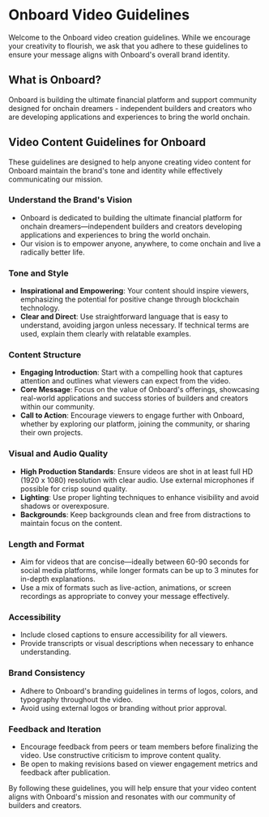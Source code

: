 # Onboard Video Guidelines

Welcome to the Onboard video creation guidelines. While we encourage your creativity to flourish, we ask that you adhere to these guidelines to ensure your message aligns with Onboard's overall brand identity.

## What is Onboard?

Onboard is building the ultimate financial platform and support community designed for onchain dreamers - independent builders and creators who are developing applications and experiences to bring the world onchain.

## Video Content Guidelines for Onboard

These guidelines are designed to help anyone creating video content for Onboard maintain the brand's tone and identity while effectively communicating our mission. 

### Understand the Brand's Vision

- Onboard is dedicated to building the ultimate financial platform for onchain dreamers—independent builders and creators developing applications and experiences to bring the world onchain.
- Our vision is to empower anyone, anywhere, to come onchain and live a radically better life.

### Tone and Style

- **Inspirational and Empowering**: Your content should inspire viewers, emphasizing the potential for positive change through blockchain technology.
- **Clear and Direct**: Use straightforward language that is easy to understand, avoiding jargon unless necessary. If technical terms are used, explain them clearly with relatable examples.

### Content Structure

- **Engaging Introduction**: Start with a compelling hook that captures attention and outlines what viewers can expect from the video.
- **Core Message**: Focus on the value of Onboard's offerings, showcasing real-world applications and success stories of builders and creators within our community.
- **Call to Action**: Encourage viewers to engage further with Onboard, whether by exploring our platform, joining the community, or sharing their own projects.

### Visual and Audio Quality

- **High Production Standards**: Ensure videos are shot in at least full HD (1920 x 1080) resolution with clear audio. Use external microphones if possible for crisp sound quality.
- **Lighting**: Use proper lighting techniques to enhance visibility and avoid shadows or overexposure.
- **Backgrounds**: Keep backgrounds clean and free from distractions to maintain focus on the content.

### Length and Format

- Aim for videos that are concise—ideally between 60-90 seconds for social media platforms, while longer formats can be up to 3 minutes for in-depth explanations.
- Use a mix of formats such as live-action, animations, or screen recordings as appropriate to convey your message effectively.

### Accessibility

- Include closed captions to ensure accessibility for all viewers.
- Provide transcripts or visual descriptions when necessary to enhance understanding.

### Brand Consistency

- Adhere to Onboard's branding guidelines in terms of logos, colors, and typography throughout the video.
- Avoid using external logos or branding without prior approval.

### Feedback and Iteration

- Encourage feedback from peers or team members before finalizing the video. Use constructive criticism to improve content quality.
- Be open to making revisions based on viewer engagement metrics and feedback after publication.

By following these guidelines, you will help ensure that your video content aligns with Onboard's mission and resonates with our community of builders and creators.